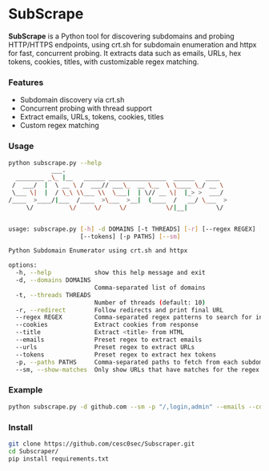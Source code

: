 # SubScrape

**SubScrape** is a Python tool for discovering subdomains and probing HTTP/HTTPS endpoints, using crt.sh for subdomain enumeration and httpx for fast, concurrent probing. It extracts data such as emails, URLs, hex tokens, cookies, titles, with customizable regex matching.

### Features

- Subdomain discovery via crt.sh
- Concurrent probing with thread support
- Extract emails, URLs, tokens, cookies, titles
- Custom regex matching

### Usage
```bash
python subscrape.py --help
            ___.                                             
  ________ _\_ |__   ______ ________________  ______   ____  
 /  ___/  |  \ __ \ /  ___// ___\_  __ \__  \ \____ \_/ __ \ 
 \___ \|  |  / \_\ \\___ \\  \___|  | \// __ \|  |_> >  ___/ 
/____  >____/|___  /____  >\___  >__|  (____  /   __/ \___  >
     \/          \/     \/     \/           \/|__|        \/                                          


usage: subscrape.py [-h] -d DOMAINS [-t THREADS] [-r] [--regex REGEX] [--cookies] [--title] [--emails] [--urls]
                    [--tokens] [-p PATHS] [--sm]

Python Subdomain Enumerator using crt.sh and httpx

options:
  -h, --help            show this help message and exit
  -d, --domains DOMAINS
                        Comma-separated list of domains
  -t, --threads THREADS
                        Number of threads (default: 10)
  -r, --redirect        Follow redirects and print final URL
  --regex REGEX         Comma-separated regex patterns to search for in headers and body
  --cookies             Extract cookies from response
  --title               Extract <title> from HTML
  --emails              Preset regex to extract emails
  --urls                Preset regex to extract URLs
  --tokens              Preset regex to extract hex tokens
  -p, --paths PATHS     Comma-separated paths to fetch from each subdomain
  --sm, --show-matches  Only show URLs that have matches for the regex patterns

 ```

### Example
```bash
python subscrape.py -d github.com --sm -p "/,login,admin" --emails --cookies --regex "api_key=\w+"
```

### Install

```bash
git clone https://github.com/cesc0sec/Subscraper.git
cd Subscraper/
pip install requirements.txt
